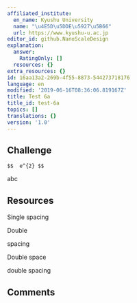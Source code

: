 ```yaml
---
affiliated_institute:
  en_name: Kyushu University
  name: "\u4E5D\u5DDE\u5927\u5B66"
  url: https://www.kyushu-u.ac.jp
editor_id: github.NanoScaleDesign
explanation:
  answer:
    RatingOnly: []
  resources: {}
extra_resources: {}
id: 16aa13a2-269b-4f55-8873-544273718176
language: en
modified: '2019-06-16T08:36:06.819167Z'
title: Test 6a
title_id: test-6a
topics: []
translations: {}
version: '1.0'
---
```


## Challenge

`$$  e^{2} $$`

abc

## Resources

Single
spacing

Double

spacing

Double space  
  
double spacing

## Comments




